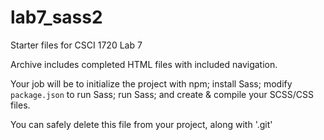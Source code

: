 # lab7_sass2
Starter files for CSCI 1720 Lab 7

Archive includes completed HTML files with included navigation.

Your job will be to initialize the project with npm; install Sass; modify `package.json` to run Sass; run Sass; and create & compile your SCSS/CSS files. 

You can safely delete this file from your project, along with '.git'
